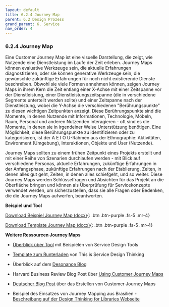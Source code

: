 ```yaml
---
layout: default
title: 6.2.4 Journey Map
parent: 6.2 Design Prozess
grand_parent: 6. Service
nav_order: 4
---
```


### 6.2.4 Journey Map

Eine Customer Journey Map ist eine visuelle Darstellung, die zeigt, wie
Nutzende eine Dienstleistung im Laufe der Zeit erleben.
Journey Maps können evaluative Werkzeuge sein, die aktuelle Erfahrungen
diagnostizieren, oder sie können generative Werkzeuge sein, die
gewünschte zukünftige Erfahrungen für noch nicht existierende Dienste
beschreiben. Obwohl sie viele Formen annehmen können, zeigen Journey
Maps in ihrem Kern die Zeit entlang einer X-Achse mit einer Zeitspanne
vor der Dienstleistung, einer Dienstleistungszeitspanne (die in
verschiedene Segmente unterteilt werden sollte) und einer Zeitspanne
nach der Dienstleistung, wobei die Y-Achse die verschiedenen
"Berührungspunkte" zu diesen wichtigen Zeitpunkten anzeigt. Diese
Berührungspunkte sind die Momente, in denen Nutzende mit
Informationen, Technologie, Möbeln, Raum, Personal und anderen Nutzenden
interagieren - oft sind es die Momente, in denen sie in irgendeiner Weise
Unterstützung benötigen. Eine Möglichkeit, diese Berührungspunkte zu
identifizieren oder zu kategorisieren, ist der A E I O U-Rahmen aus der
Ethnographie: Aktivitäten, Environment (Umgebung), Interaktionen,
Objekte und User (Nutzende).

Journey Maps sollten zu einem frühen Zeitpunkt eines Projekts erstellt
und mit einer Reihe von Szenarien durchlaufen werden - mit Blick auf
verschiedene Personas, aktuelle Erfahrungen, zukünftige Erfahrungen in
der Anfangsphase, zukünftige Erfahrungen nach der Etablierung, Zeiten,
in denen alles gut geht, Zeiten, in denen alles schiefgeht, und so
weiter. Diese Journey Maps werden Schlüsselfragen und Absichten für das
Projekt an die Oberfläche bringen und können als Überprüfung für
Servicekonzepte verwendet werden, um sicherzustellen, dass sie alle
Fragen oder Bedenken, die die Journey Maps aufwerfen, beantworten.

**Beispiel und Tool**

[Download Beispiel Journey Map (docx)](../../00_Tools/06_02_04_DE_Journey_Map_Beispiel.docx){: .btn .btn-purple .fs-5 .mr-4}

[Download Template Journey Map (docx)](../../00_Tools/06_02_04_DE_Journey_Map.docx){: .btn .btn-purple .fs-5 .mr-4}


**Weitere Ressourcen Journey Maps**

-   [Überblick über Tool](http://www.servicedesigntools.org/tools/8) mit Beispielen von Service Design Tools

-   [Template zum Runterladen](http://files.thisisservicedesignthinking.com/tisdt_cujoca.pdf) von This is Service Design Thinking

-   Überblick auf dem [Desonance Blog](http://desonance.wordpress.com/2010/06/16/customer-experience-mapping/)

-   Harvard Business Review Blog Post über [Using Customer Journey Maps](http://blogs.hbr.org/cs/2010/11/using_customer_journey_maps_to.html)

-   [Deutscher Blog Post](https://blog.hubspot.de/marketing/customer-journey-map-erstellen) über das Erstellen von Customer Journey Maps

-   Beispiel des Einsatzes von Journey Mapping aus Brasilien - [Beschreibung auf der Design Thinking for Libraries Webseite](http://designthinkingforlibraries.com/journey-mapping)

 
